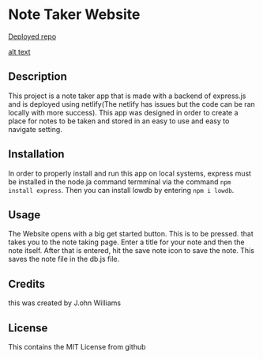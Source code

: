 # Note Taker Website

[Deployed repo](https://monumental-elf-289a8e.netlify.app/)

[alt text](/Develop/public/assets/images/screenshot.PNG)

## Description

This project is a note taker app that is made with a backend of express.js and is deployed using netlify(The netlify has issues but the code can be ran locally with more success). This app was designed in order to create a place for notes to be taken and stored in an easy to use and easy to navigate setting.

## Installation

In order to properly install and run this app on local systems, express must be installed in the node.ja command termminal via the command `npm install express`. Then you can install lowdb by entering `npm i lowdb`.

## Usage

The Website opens with a big get started button. This is to be pressed. that takes you to the note taking page. Enter a title for your note and then the note itself. After that is entered, hit the save note icon to save the note. This saves the note file in the db.js file.

## Credits

this was created by J.ohn Williams

## License

This contains the MIT License from github


